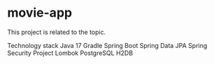 # movie-app
This project is related to the topic.

Technology stack
      Java 17
      Gradle
      Spring Boot
      Spring Data JPA
      Spring Security
      Project Lombok
      PostgreSQL
      H2DB
